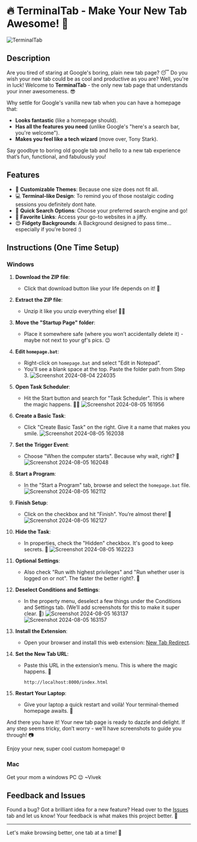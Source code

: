 # 🔥 TerminalTab - Make Your New Tab Awesome! 🚀

![TerminalTab](https://github.com/user-attachments/assets/5d5ffed3-47d4-4f4f-84d4-8c049a5d52b6)

## Description

Are you tired of staring at Google's boring, plain new tab page? 😴 Do you wish your new tab could be as cool and productive as you are? Well, you're in luck! Welcome to **TerminalTab** - the only new tab page that understands your inner awesomeness. 😎

Why settle for Google's vanilla new tab when you can have a homepage that:
- **Looks fantastic** (like a homepage should).
- **Has all the features you need** (unlike Google's "here's a search bar, you're welcome").
- **Makes you feel like a tech wizard** (move over, Tony Stark).

Say goodbye to boring old google tab and hello to a new tab experience that’s fun, functional, and fabulously you!

## Features

- 🎨 **Customizable Themes**: Because one size does not fit all.
- 💻 **Terminal-like Design**: To remind you of those nostalgic coding sessions you definitely dont hate.
- 🔎 **Quick Search Options**: Choose your preferred search engine and go!
- 🌟 **Favorite Links**: Access your go-to websites in a jiffy.
- 😍 **Fidgety Backgrounds**: A Background designed to pass time... especially if you're bored :)

## Instructions (One Time Setup)

### Windows

1. **Download the ZIP file**:
   - Click that download button like your life depends on it! 💪

2. **Extract the ZIP file**:
   - Unzip it like you unzip everything else! 🏴‍☠️

3. **Move the "Startup Page" folder**:
   - Place it somewhere safe (where you won’t accidentally delete it) - maybe not next to your gf's pics. 😉

4. **Edit `homepage.bat`**:
   - Right-click on `homepage.bat` and select "Edit in Notepad".
   - You'll see a blank space at the top. Paste the folder path from Step 3.
   ![Screenshot 2024-08-04 224035](https://github.com/user-attachments/assets/b9cd1c5e-36bf-42c5-8d97-4cd24628b659)

5. **Open Task Scheduler**:
   - Hit the Start button and search for "Task Scheduler". This is where the magic happens. 🧙‍♂️
   ![Screenshot 2024-08-05 161956](https://github.com/user-attachments/assets/2f8fb824-762d-4bde-8eaa-f0875b17dec7)

6. **Create a Basic Task**:
   - Click "Create Basic Task" on the right. Give it a name that makes you smile.
   ![Screenshot 2024-08-05 162038](https://github.com/user-attachments/assets/13307e05-dadd-4c56-8811-214744347bc4)

7. **Set the Trigger Event**:
   - Choose "When the computer starts". Because why wait, right? 🌅
   ![Screenshot 2024-08-05 162048](https://github.com/user-attachments/assets/f3aad8f5-332b-4fec-b2e8-605c1c182aab)

8. **Start a Program**:
   - In the "Start a Program" tab, browse and select the `homepage.bat` file.
   ![Screenshot 2024-08-05 162112](https://github.com/user-attachments/assets/3f649b60-b9da-449e-bcb4-86e810c00d6f)

9. **Finish Setup**:
   - Click on the checkbox and hit "Finish". You’re almost there! 🏁
   ![Screenshot 2024-08-05 162127](https://github.com/user-attachments/assets/cf8dbd9f-61a5-46e5-9099-3c98652bdfe8)

10. **Hide the Task**:
    - In properties, check the "Hidden" checkbox. It's good to keep secrets. 🤫
    ![Screenshot 2024-08-05 162223](https://github.com/user-attachments/assets/59d15d51-a2a7-405d-82dc-5c2dc1b91e65)

11. **Optional Settings**:
    - Also check "Run with highest privileges" and "Run whether user is logged on or not". The faster the better right?. 🚅

12. **Deselect Conditions and Settings**:
    - In the property menu, deselect a few things under the Conditions and Settings tab. (We’ll add screenshots for this to make it super clear. 📸)
    ![Screenshot 2024-08-05 163137](https://github.com/user-attachments/assets/7e7257c0-0f45-47a3-9f47-37f19c9a164e)
    ![Screenshot 2024-08-05 163157](https://github.com/user-attachments/assets/3e65965a-e9a6-493c-b571-25ede68db49b)

13. **Install the Extension**:
    - Open your browser and install this web extension: [New Tab Redirect](https://chromewebstore.google.com/detail/new-tab-redirect/icpgjfneehieebagbmdbhnlpiopdcmna).

14. **Set the New Tab URL**:
    - Paste this URL in the extension’s menu. This is where the magic happens. 🌟
       ```
       http://localhost:8000/index.html
       ```

15. **Restart Your Laptop**:
    - Give your laptop a quick restart and voilà! Your terminal-themed homepage awaits. 🚀

And there you have it! Your new tab page is ready to dazzle and delight. If any step seems tricky, don’t worry - we’ll have screenshots to guide you through! 📷

Enjoy your new, super cool custom homepage! 🌐


### Mac

Get your mom a windows PC 😉 ~Vivek

## Feedback and Issues

Found a bug? Got a brilliant idea for a new feature? Head over to the [Issues](https://github.com/mcspidey95/TerminalTab/issues) tab and let us know! Your feedback is what makes this project better. 💪

---

Let's make browsing better, one tab at a time! 🌟
